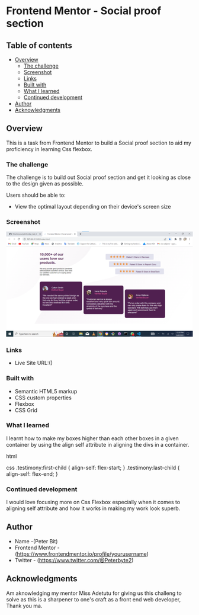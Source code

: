 # Frontend Mentor - Social proof section

## Table of contents

- [Overview](#overview)
  - [The challenge](#the-challenge)
  - [Screenshot](#screenshot)
  - [Links](#links)
  - [Built with](#built-with)
  - [What I learned](#what-i-learned)
  - [Continued development](#continued-development)
- [Author](#author)
- [Acknowledgments](#acknowledgments)


## Overview
This is a task from Frontend Mentor to build a Social proof section to aid my proficiency in learning Css flexbox.

### The challenge
The challenge is to build out Social proof section and get it looking as close to the design given as possible.

Users should be able to:
- View the optimal layout depending on their device's screen size

### Screenshot

![](./images/Annotation%202022-08-06%20122042.png)

### Links

- Live Site URL:()


### Built with

- Semantic HTML5 markup
- CSS custom properties
- Flexbox
- CSS Grid

### What I learned

I learnt how to make my boxes higher than each other boxes in a given container by using the align self attribute in aligning the divs in a container.

html
  <div class="testimony">

css
 .testimony:first-child {
    align-self: flex-start;
  }
  .testimony:last-child {
    align-self: flex-end;
  }


### Continued development    

I would love focusing more on Css Flexbox especially when it comes to aligning self attribute and how it works in making my work look superb.

## Author

- Name -(Peter Bit)
- Frontend Mentor -(https://www.frontendmentor.io/profile/yourusername)
- Twitter - (https://www.twitter.com/@Peterbyte2)

## Acknowledgments

Am aknowledging my mentor Miss Adetutu for giving us this challeng to solve as this is a sharpener to one's craft as a front end web developer, Thank you ma.